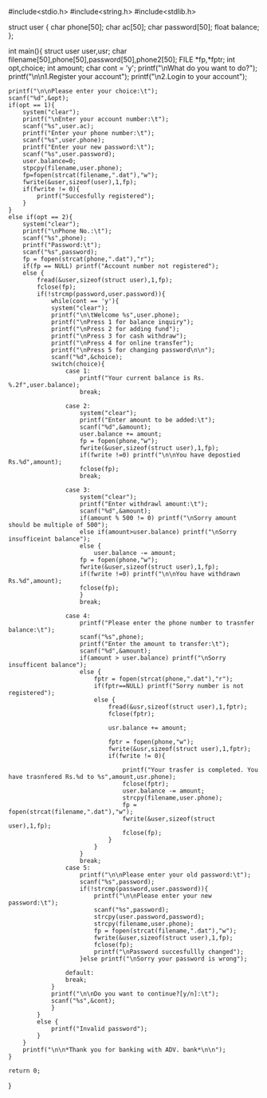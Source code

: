#include<stdio.h>
#include<string.h>
#include<stdlib.h>


struct user {
	char phone[50];
	char ac[50];
	char password[50];
	float balance;
};

int main(){
	struct user user,usr;
	char filename[50],phone[50],password[50],phone2[50];
	FILE *fp,*fptr;
	int opt,choice;
	int amount;
	char cont = 'y';
	printf("\nWhat do you want to do?");
	printf("\n\n1.Register your account");
	printf("\n2.Login to your account");

	printf("\n\nPlease enter your choice:\t");
	scanf("%d",&opt);
	if(opt == 1){
		system("clear");
		printf("\nEnter your account number:\t");
		scanf("%s",user.ac);
		printf("Enter your phone number:\t");
		scanf("%s",user.phone);
		printf("Enter your new password:\t");
		scanf("%s",user.password);
		user.balance=0;
		stpcpy(filename,user.phone);
		fp=fopen(strcat(filename,".dat"),"w");
		fwrite(&user,sizeof(user),1,fp);
		if(fwrite != 0){
			printf("Succesfully registered");
		}
	}
	else if(opt == 2){
		system("clear");
		printf("\nPhone No.:\t");
		scanf("%s",phone);
		printf("Password:\t");
		scanf("%s",password);
		fp = fopen(strcat(phone,".dat"),"r");
		if(fp == NULL) printf("Account number not registered");
		else {
			fread(&user,sizeof(struct user),1,fp);
			fclose(fp);
			if(!strcmp(password,user.password)){
				while(cont == 'y'){
				system("clear");
				printf("\n\tWelcome %s",user.phone);
				printf("\nPress 1 for balance inquiry");
				printf("\nPress 2 for adding fund");
				printf("\nPress 3 for cash withdraw");
				printf("\nPress 4 for online transfer");
				printf("\nPress 5 for changing password\n\n");
				scanf("%d",&choice);
				switch(choice){
					case 1:
						printf("Your current balance is Rs. %.2f",user.balance);
						break;

					case 2:
						system("clear");
						printf("Enter amount to be added:\t");
						scanf("%d",&amount);
						user.balance += amount;
						fp = fopen(phone,"w");
						fwrite(&user,sizeof(struct user),1,fp);
						if(fwrite !=0) printf("\n\nYou have depostied Rs.%d",amount);
						fclose(fp);
						break;

					case 3:
						system("clear");
						printf("Enter withdrawl amount:\t");
						scanf("%d",&amount);
						if(amount % 500 != 0) printf("\nSorry amount should be multiple of 500");
						else if(amount>user.balance) printf("\nSorry insufficeint balance");
						else {
							user.balance -= amount;
						fp = fopen(phone,"w");
						fwrite(&user,sizeof(struct user),1,fp);
						if(fwrite !=0) printf("\n\nYou have withdrawn Rs.%d",amount);
						fclose(fp);
						}
						break;
					
					case 4:
						printf("Please enter the phone number to trasnfer balance:\t");
						scanf("%s",phone);
						printf("Enter the amount to transfer:\t");
						scanf("%d",&amount);
						if(amount > user.balance) printf("\nSorry insufficent balance");
						else {
							fptr = fopen(strcat(phone,".dat"),"r");
							if(fptr==NULL) printf("Sorry number is not registered");
							else {
								fread(&usr,sizeof(struct user),1,fptr);
								fclose(fptr);
							
								usr.balance += amount;
								
								fptr = fopen(phone,"w");
								fwrite(&usr,sizeof(struct user),1,fptr);
								if(fwrite != 0){
								
									printf("Your trasfer is completed. You have trasnfered Rs.%d to %s",amount,usr.phone);
									fclose(fptr);
									user.balance -= amount;
									strcpy(filename,user.phone);
									fp = fopen(strcat(filename,".dat"),"w");
									fwrite(&user,sizeof(struct user),1,fp);
									fclose(fp);
								}
							}
						}
						break;
					case 5:
						printf("\n\nPlease enter your old password:\t");
						scanf("%s",password);
						if(!strcmp(password,user.password)){
							printf("\n\nPlease enter your new password:\t");
							scanf("%s",password);
							strcpy(user.password,password);
							strcpy(filename,user.phone);
							fp = fopen(strcat(filename,".dat"),"w");
							fwrite(&user,sizeof(struct user),1,fp);
							fclose(fp);	
							printf("\nPassword succesfullly changed");
						}else printf("\nSorry your password is wrong");
					
					default:
					break;
				}
				printf("\n\nDo you want to continue?[y/n]:\t");
				scanf("%s",&cont);
				}
			}
			else {
				printf("Invalid password");
			}	
		}
		printf("\n\n*Thank you for banking with ADV. bank*\n\n");
	}
	
	return 0;
}
